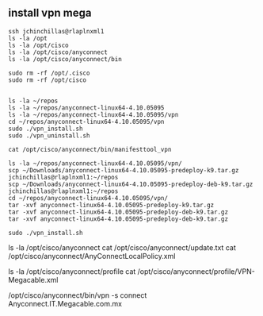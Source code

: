 ## install vpn mega
```
ssh jchinchillas@rlaplnxml1 
ls -la /opt
ls -la /opt/cisco
ls -la /opt/cisco/anyconnect
ls -la /opt/cisco/anyconnect/bin

sudo rm -rf /opt/.cisco
sudo rm -rf /opt/cisco


ls -la ~/repos
ls -la ~/repos/anyconnect-linux64-4.10.05095
ls -la ~/repos/anyconnect-linux64-4.10.05095/vpn
cd ~/repos/anyconnect-linux64-4.10.05095/vpn
sudo ./vpn_install.sh
sudo ./vpn_uninstall.sh

cat /opt/cisco/anyconnect/bin/manifesttool_vpn

ls -la ~/repos/anyconnect-linux64-4.10.05095/vpn/
scp ~/Downloads/anyconnect-linux64-4.10.05095-predeploy-k9.tar.gz jchinchillas@rlaplnxml1:~/repos
scp ~/Downloads/anyconnect-linux64-4.10.05095-predeploy-deb-k9.tar.gz jchinchillas@rlaplnxml1:~/repos
cd ~/repos/anyconnect-linux64-4.10.05095/vpn/
tar -xvf anyconnect-linux64-4.10.05095-predeploy-k9.tar.gz
tar -xvf anyconnect-linux64-4.10.05095-predeploy-deb-k9.tar.gz
tar -xvf anyconnect-linux64-4.10.05095-predeploy-deb-k9.tar.gz

sudo ./vpn_install.sh
```

ls -la /opt/cisco/anyconnect
cat /opt/cisco/anyconnect/update.txt
cat /opt/cisco/anyconnect/AnyConnectLocalPolicy.xml


ls -la /opt/cisco/anyconnect/profile
cat /opt/cisco/anyconnect/profile/VPN-Megacable.xml

/opt/cisco/anyconnect/bin/vpn -s connect Anyconnect.IT.Megacable.com.mx

```
